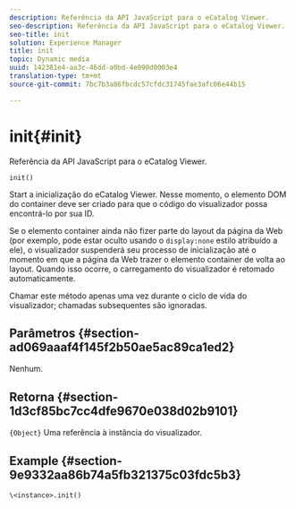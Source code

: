 ```yaml
---
description: Referência da API JavaScript para o eCatalog Viewer.
seo-description: Referência da API JavaScript para o eCatalog Viewer.
seo-title: init
solution: Experience Manager
title: init
topic: Dynamic media
uuid: 142381e4-aa3c-46dd-a0bd-4e090d0003e4
translation-type: tm+mt
source-git-commit: 7bc7b3a86fbcdc57cfdc31745fae3afc06e44b15

---
```



# init{#init}

Referência da API JavaScript para o eCatalog Viewer.

`init()`

Start a inicialização do eCatalog Viewer. Nesse momento, o elemento DOM do container deve ser criado para que o código do visualizador possa encontrá-lo por sua ID.

Se o elemento container ainda não fizer parte do layout da página da Web (por exemplo, pode estar oculto usando o `display:none` estilo atribuído a ele), o visualizador suspenderá seu processo de inicialização até o momento em que a página da Web trazer o elemento container de volta ao layout. Quando isso ocorre, o carregamento do visualizador é retomado automaticamente.

Chamar este método apenas uma vez durante o ciclo de vida do visualizador; chamadas subsequentes são ignoradas.

## Parâmetros {#section-ad069aaaf4f145f2b50ae5ac89ca1ed2}

Nenhum.

## Retorna {#section-1d3cf85bc7cc4dfe9670e038d02b9101}

`{Object}` Uma referência à instância do visualizador.

## Example {#section-9e9332aa86b74a5fb321375c03fdc5b3}

```
\<instance>.init()
```

